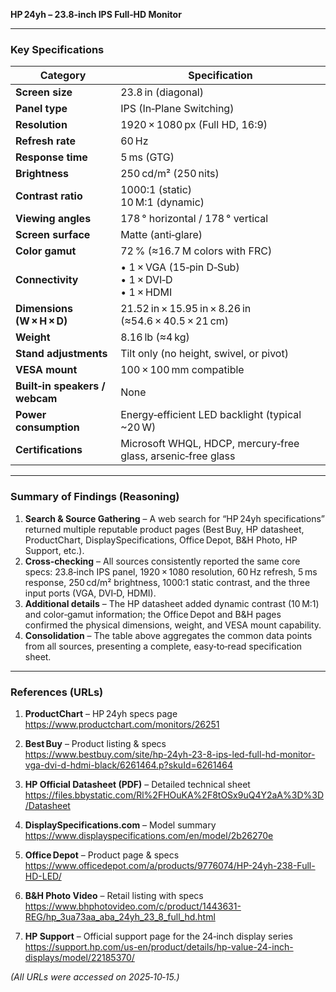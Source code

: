 **HP 24yh – 23.8‑inch IPS Full‑HD Monitor**

---

### Key Specifications  

| Category | Specification |
|----------|----------------|
| **Screen size** | 23.8 in (diagonal) |
| **Panel type** | IPS (In‑Plane Switching) |
| **Resolution** | 1920 × 1080 px (Full HD, 16:9) |
| **Refresh rate** | 60 Hz |
| **Response time** | 5 ms (GTG) |
| **Brightness** | 250 cd/m² (250 nits) |
| **Contrast ratio** | 1000:1 (static) <br>10 M:1 (dynamic) |
| **Viewing angles** | 178 ° horizontal / 178 ° vertical |
| **Screen surface** | Matte (anti‑glare) |
| **Color gamut** | 72 % (≈16.7 M colors with FRC) |
| **Connectivity** | • 1 × VGA (15‑pin D‑Sub) <br>• 1 × DVI‑D <br>• 1 × HDMI |
| **Dimensions (W × H × D)** | 21.52 in × 15.95 in × 8.26 in (≈54.6 × 40.5 × 21 cm) |
| **Weight** | 8.16 lb (≈4 kg) |
| **Stand adjustments** | Tilt only (no height, swivel, or pivot) |
| **VESA mount** | 100 × 100 mm compatible |
| **Built‑in speakers / webcam** | None |
| **Power consumption** | Energy‑efficient LED backlight (typical ~20 W) |
| **Certifications** | Microsoft WHQL, HDCP, mercury‑free glass, arsenic‑free glass |

---

### Summary of Findings (Reasoning)

1. **Search & Source Gathering** – A web search for “HP 24yh specifications” returned multiple reputable product pages (Best Buy, HP datasheet, ProductChart, DisplaySpecifications, Office Depot, B&H Photo, HP Support, etc.).  
2. **Cross‑checking** – All sources consistently reported the same core specs: 23.8‑inch IPS panel, 1920 × 1080 resolution, 60 Hz refresh, 5 ms response, 250 cd/m² brightness, 1000:1 static contrast, and the three input ports (VGA, DVI‑D, HDMI).  
3. **Additional details** – The HP datasheet added dynamic contrast (10 M:1) and color‑gamut information; the Office Depot and B&H pages confirmed the physical dimensions, weight, and VESA mount capability.  
4. **Consolidation** – The table above aggregates the common data points from all sources, presenting a complete, easy‑to‑read specification sheet.

---

### References (URLs)

1. **ProductChart** – HP 24yh specs page  
   <https://www.productchart.com/monitors/26251>

2. **Best Buy** – Product listing & specs  
   <https://www.bestbuy.com/site/hp-24yh-23-8-ips-led-full-hd-monitor-vga-dvi-d-hdmi-black/6261464.p?skuId=6261464>

3. **HP Official Datasheet (PDF)** – Detailed technical sheet  
   <https://files.bbystatic.com/Rl%2FHOuKA%2F8tOSx9uQ4Y2aA%3D%3D/Datasheet>

4. **DisplaySpecifications.com** – Model summary  
   <https://www.displayspecifications.com/en/model/2b26270e>

5. **Office Depot** – Product page & specs  
   <https://www.officedepot.com/a/products/9776074/HP-24yh-238-Full-HD-LED/>

6. **B&H Photo Video** – Retail listing with specs  
   <https://www.bhphotovideo.com/c/product/1443631-REG/hp_3ua73aa_aba_24yh_23_8_full_hd.html>

7. **HP Support** – Official support page for the 24‑inch display series  
   <https://support.hp.com/us-en/product/details/hp-value-24-inch-displays/model/22185370/>

*(All URLs were accessed on 2025‑10‑15.)*
